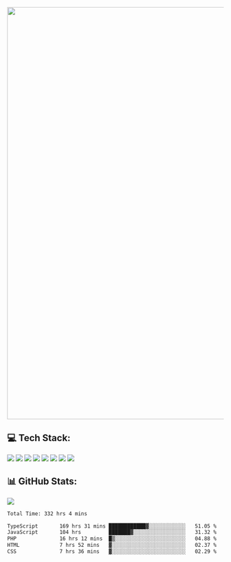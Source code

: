 <img style='width: 100vw' src='./hcampos_gradient.png'>

## 💻 Tech Stack:

![](https://img.shields.io/badge/next%20js-000000?style=for-the-badge&logo=nextdotjs&logoColor=white) ![](https://img.shields.io/badge/Tailwind_CSS-38B2AC?style=for-the-badge&logo=tailwind-css&logoColor=white) ![](https://img.shields.io/badge/React_Query-FF4154?style=for-the-badge&logo=React_Query&logoColor=white) ![](https://img.shields.io/badge/React-20232A?style=for-the-badge&logo=react&logoColor=61DAFB) ![](https://img.shields.io/badge/TypeScript-007ACC?style=for-the-badge&logo=typescript&logoColor=white) ![](https://img.shields.io/badge/JavaScript-323330?style=for-the-badge&logo=javascript&logoColor=F7DF1E) ![](https://img.shields.io/badge/Prisma-3982CE?style=for-the-badge&logo=Prisma&logoColor=white) ![](https://img.shields.io/badge/Supabase-181818?style=for-the-badge&logo=supabase&logoColor=white)

## 📊 GitHub Stats:

![](https://github-readme-stats.vercel.app/api?username=Sakoutecher&show_icons=true&count_private=true&&bg_color=70,11998e,38ef7d&title_color=fff&text_color=fff&icon_color=fff&hide_border=true)<br/>

<!--START_SECTION:waka-->

```txt
Total Time: 332 hrs 4 mins

TypeScript       169 hrs 31 mins ████████████▓░░░░░░░░░░░░   51.05 %
JavaScript       104 hrs         ███████▓░░░░░░░░░░░░░░░░░   31.32 %
PHP              16 hrs 12 mins  █▒░░░░░░░░░░░░░░░░░░░░░░░   04.88 %
HTML             7 hrs 52 mins   ▓░░░░░░░░░░░░░░░░░░░░░░░░   02.37 %
CSS              7 hrs 36 mins   ▓░░░░░░░░░░░░░░░░░░░░░░░░   02.29 %
```

<!--END_SECTION:waka-->
